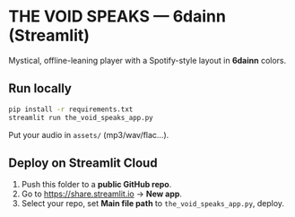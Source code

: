 # THE VOID SPEAKS — 6dainn (Streamlit)

Mystical, offline-leaning player with a Spotify-style layout in **6dainn** colors.

## Run locally
```bash
pip install -r requirements.txt
streamlit run the_void_speaks_app.py
```

Put your audio in `assets/` (mp3/wav/flac…).

## Deploy on Streamlit Cloud
1. Push this folder to a **public GitHub repo**.
2. Go to https://share.streamlit.io → **New app**.
3. Select your repo, set **Main file path** to `the_void_speaks_app.py`, deploy.
